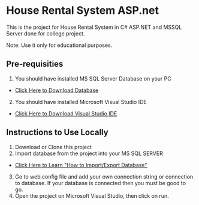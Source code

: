 # House Rental System ASP.net
This is the project for House Rental System in C# ASP.NET and MSSQL Server done for college project.

Note: Use it only for educational purposes.

## Pre-requisities

1. You should have installed MS SQL Server Database on your PC
- [Click Here to Download Database](https://www.microsoft.com/en-us/sql-server/sql-server-downloads)

2. You should have installed Microsoft Visual Studio IDE
- [ Click Here to Download Visual Studio IDE ](https://visualstudio.microsoft.com/)

## Instructions to Use Locally
1. Download or Clone this project
2. Import database from the project into your MS SQL SERVER
- [Click Here to Learn "How to Import/Export Database"](https://www.youtube.com/watch?v=_yF5Kh_MMKo&list=PLBLPjjQlnVXXH_1g7ApcuIGPWRzMEKreK&index=8)
3. Go to web.config file and add your own connection string or connection to database.
If your database is connected then you must be good to go.
4. Open the project on Microsoft Visual Studio, then click on run.
